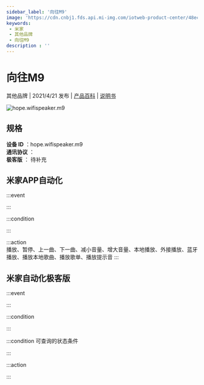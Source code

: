 ```yaml
---
sidebar_label: '向往M9'
image: 'https://cdn.cnbj1.fds.api.mi-img.com/iotweb-product-center/48ece73bf8932d5718e5f331727cddd2_m9_168产品拟物图.png?GalaxyAccessKeyId=AKVGLQWBOVIRQ3XLEW&Expires=9223372036854775807&Signature=6HtptIPOqAVSqgpU7a+hUkHwdSk='
keywords: 
 - 米家
 - 其他品牌
 - 向往M9
description : ''
---
```

# 向往M9

其他品牌 | 2021/4/21 发布 | [产品百科](https://home.mi.com/webapp/content/baike/product/index.html?model=hope.wifispeaker.m9/) | [说明书](https://home.mi.com/views/introduction.html?model=hope.wifispeaker.m9&region=cn)

![hope.wifispeaker.m9](https://cdn.cnbj1.fds.api.mi-img.com/iotweb-product-center/48ece73bf8932d5718e5f331727cddd2_m9_168产品拟物图.png?GalaxyAccessKeyId=AKVGLQWBOVIRQ3XLEW&Expires=9223372036854775807&Signature=6HtptIPOqAVSqgpU7a+hUkHwdSk=)

## 规格  
> 
**设备 ID** ：hope.wifispeaker.m9  
**通讯协议** ：  
**极客版**  ： 待补充 


## 米家APP自动化  

:::event  

:::

:::condition  

:::

:::action   
播放、暂停、上一曲、下一曲、减小音量、增大音量、本地播放、外接播放、蓝牙播放、播放本地歌曲、播放歌单、播放提示音
:::

## 米家自动化极客版  

:::event  

:::

:::condition  

:::

:::condition 可查询的状态条件  

:::

:::action  

:::

        

